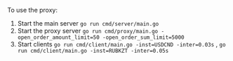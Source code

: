 To use the proxy:

1. Start the main server `go run cmd/server/main.go`
2. Start the proxy server `go run cmd/proxy/main.go -open_order_amount_limit=50 -open_order_sum_limit=5000`
3. Start clients `go run cmd/client/main.go -inst=USDCND -inter=0.03s`
   , `go run cmd/client/main.go -inst=RUBKZT -inter=0.05s`